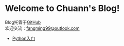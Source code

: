 # Welcome to Chuann's Blog!  
Blog托管于[GitHub](https://github.com/fangmingc/ChuannBlog)  
欢迎交流：fangming99@outlook.com   



* [Python入门](http://chuann.cc/Beginning_of_Python/SUMMARY.md)





